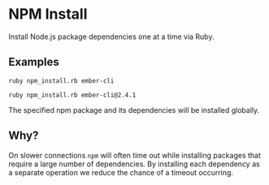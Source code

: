 NPM Install
===========

Install Node.js package dependencies one at a time via Ruby.

Examples
--------

`ruby npm_install.rb ember-cli`

`ruby npm_install.rb ember-cli@2.4.1`

The specified npm package and its dependencies will be installed globally.

Why?
----

On slower connections `npm` will often time out while installing packages that
require a large number of dependencies. By installing each dependency
as a separate operation we reduce the chance of a timeout occurring.
